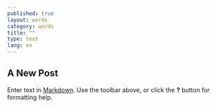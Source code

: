 ```yaml
---
published: true
layout: words
category: words
title: ""
type: text
lang: en
---
```


## A New Post

Enter text in [Markdown](http://daringfireball.net/projects/markdown/). Use the toolbar above, or click the **?** button for formatting help.
